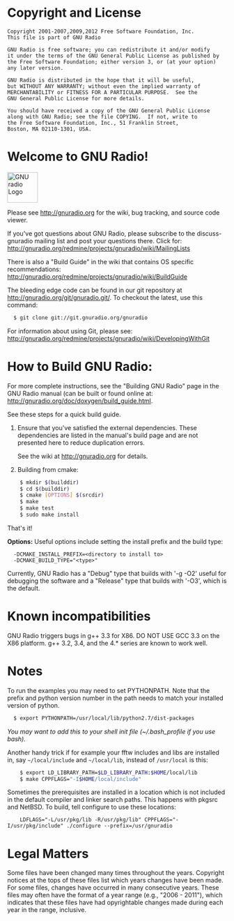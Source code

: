 Copyright and License
=====================
```
Copyright 2001-2007,2009,2012 Free Software Foundation, Inc.
This file is part of GNU Radio

GNU Radio is free software; you can redistribute it and/or modify
it under the terms of the GNU General Public License as published by
the Free Software Foundation; either version 3, or (at your option)
any later version.

GNU Radio is distributed in the hope that it will be useful,
but WITHOUT ANY WARRANTY; without even the implied warranty of
MERCHANTABILITY or FITNESS FOR A PARTICULAR PURPOSE.  See the
GNU General Public License for more details.

You should have received a copy of the GNU General Public License
along with GNU Radio; see the file COPYING.  If not, write to
the Free Software Foundation, Inc., 51 Franklin Street,
Boston, MA 02110-1301, USA.
```


Welcome to GNU Radio!
=====================
<img src="http://gnuradio.org/redmine/images/gnuradio-logo.png" alt="GNU radio Logo" height="70" />

Please see http://gnuradio.org for the wiki, bug tracking, and source code viewer.

If you've got questions about GNU Radio, please subscribe to the discuss-gnuradio mailing list and post your questions there.
Click for: http://gnuradio.org/redmine/projects/gnuradio/wiki/MailingLists

There is also a "Build Guide" in the wiki that contains OS specific recommendations: http://gnuradio.org/redmine/projects/gnuradio/wiki/BuildGuide


The bleeding edge code can be found in our git repository at http://gnuradio.org/git/gnuradio.git/. To checkout the latest,
use this command:
```sh
  $ git clone git://git.gnuradio.org/gnuradio
```

For information about using Git, please see: http://gnuradio.org/redmine/projects/gnuradio/wiki/DevelopingWithGit


How to Build GNU Radio:
=======================
For more complete instructions, see the "Building GNU Radio" page in the GNU Radio manual
(can be built or found online at: http://gnuradio.org/doc/doxygen/build_guide.html.

See these steps for a quick build guide.

1. Ensure that you've satisfied the external dependencies. These
    dependencies are listed in the manual's build page and are not
    presented here to reduce duplication errors.

    See the wiki at http://gnuradio.org for details.

2. Building from cmake:

```sh
    $ mkdir $(builddir)
    $ cd $(builddir)
    $ cmake [OPTIONS] $(srcdir)
    $ make
    $ make test
    $ sudo make install
```

That's it!

**Options:**
Useful options include setting the install prefix and the build type:
```
  -DCMAKE_INSTALL_PREFIX=<directory to install to>
  -DCMAKE_BUILD_TYPE="<type>"
```

Currently, GNU Radio has a "Debug" type that builds with '-g -O2'
useful for debugging the software and a "Release" type that builds
with '-O3', which is the default.


Known incompatibilities
=======================
GNU Radio triggers bugs in g++ 3.3 for X86.  DO NOT USE GCC 3.3 on
the X86 platform.  g++ 3.2, 3.4, and the 4.* series are known to work well.


Notes
=====
To run the examples you may need to set PYTHONPATH.  Note that the
prefix and python version number in the path needs to match your
installed version of python.

```sh
  $ export PYTHONPATH=/usr/local/lib/python2.7/dist-packages
```

<i>You may want to add this to your shell init file (~/.bash_profile if you use bash).</i>


Another handy trick if for example your fftw includes and libs are installed in, say ``~/local/include`` and ``~/local/lib``, instead of
``/usr/local`` is this:

```sh
    $ export LD_LIBRARY_PATH=$LD_LIBRARY_PATH:$HOME/local/lib
    $ make CPPFLAGS="-I$HOME/local/include"
```


Sometimes the prerequisites are installed in a location which is not included in the default compiler and linker search paths.
This happens with pkgsrc and NetBSD.  To build, tell configure to use these locations:
```
	LDFLAGS="-L/usr/pkg/lib -R/usr/pkg/lib" CPPFLAGS="-I/usr/pkg/include" ./configure --prefix=/usr/gnuradio
```


Legal Matters
=============
Some files have been changed many times throughout the years.
Copyright notices at the tops of these files list which years changes have been made. For some files, changes have occurred in many consecutive years.
These files may often have the format of a year range (e.g., "2006 - 2011"), which indicates that these files have had opyrightable changes made during each year in the range, inclusive.